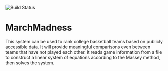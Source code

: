 ![Build Status](https://travis-ci.com/404NameNotFound404/MarchMadness.svg?branch=main)
# MarchMadness
This system can be used to rank college basketball teams based on publicly accessible data. It will provide meaningful comparisons even between teams that have not played each other. It reads game information from a file to construct a linear system of equations according to the Massey method, then solves the system.
